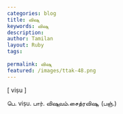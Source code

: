 ```yaml
---
categories: blog
title: விஷு
keywords: விஷு
description: 
author: Tamilan
layout: Ruby
tags: 
 
permalink: விஷு
featured: /images/ttak-48.png
---
```

  
[ viṣu ]  
  
பெ. viṣu. பார். விஷுவம்.சைத்ரவிஷு. (பஞ்.)